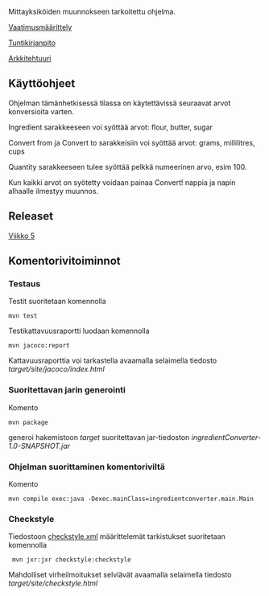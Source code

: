 Mittayksiköiden muunnokseen tarkoitettu ohjelma.

[Vaatimusmäärittely](https://github.com/nagajaga/ot-harjoitustyo/blob/master/dokumentointi/vaatimusmaarittely.md)

[Tuntikirjanpito](https://github.com/nagajaga/ot-harjoitustyo/blob/master/dokumentointi/tuntikirjanpito.md)

[Arkkitehtuuri](https://github.com/nagajaga/ot-harjoitustyo/blob/master/dokumentointi/arkkitehtuuri.md)

## Käyttöohjeet

Ohjelman tämänhetkisessä tilassa on käytettävissä seuraavat arvot konversioita varten.

Ingredient sarakkeeseen voi syöttää arvot: flour, butter, sugar

Convert from ja Convert to sarakkeisiin voi syöttää arvot: grams, millilitres, cups

Quantity sarakkeeseen tulee syöttää pelkkä numeerinen arvo, esim 100.

Kun kaikki arvot on syötetty voidaan painaa Convert! nappia ja napin alhaalle ilmestyy muunnos.


## Releaset

[Viikko 5](https://github.com/nagajaga/ot-harjoitustyo/releases/tag/viikko5)

## Komentorivitoiminnot

### Testaus

Testit suoritetaan komennolla

```
mvn test
```

Testikattavuusraportti luodaan komennolla

```
mvn jacoco:report
```

Kattavuusraporttia voi tarkastella avaamalla selaimella tiedosto _target/site/jacoco/index.html_

### Suoritettavan jarin generointi

Komento

```
mvn package
```

generoi hakemistoon _target_ suoritettavan jar-tiedoston _ingredientConverter-1.0-SNAPSHOT.jar_

### Ohjelman suorittaminen komentoriviltä

Komento

```
mvn compile exec:java -Dexec.mainClass=ingredientconverter.main.Main
```
### Checkstyle

Tiedostoon [checkstyle.xml](https://github.com/nagajaga/ot-harjoitustyo/blob/master/checkstyle.xml) määrittelemät tarkistukset suoritetaan komennolla

```
 mvn jxr:jxr checkstyle:checkstyle
```

Mahdolliset virheilmoitukset selviävät avaamalla selaimella tiedosto _target/site/checkstyle.html_
